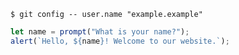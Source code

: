 ```
$ git config -- user.name "example.example"
```

 ```javascript
let name = prompt("What is your name?");
alert(`Hello, ${name}! Welcome to our website.`);
```

